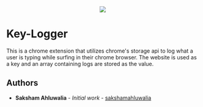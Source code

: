 <div align="center">
  <img src ="https://www.dailydot.com/wp-content/uploads/113/36/94625440202b7b97678bf0c6f7d7bdb4.jpg" />
</div>

# Key-Logger
This is a chrome extension that utilizes chrome's storage api to log what a user is typing while surfing in their chrome browser. The website is used as a key and an array containing logs are stored as the value.


## Authors

* **Saksham Ahluwalia** - *Initial work* - [sakshamahluwalia](https://github.com/sakshamahluwalia)
